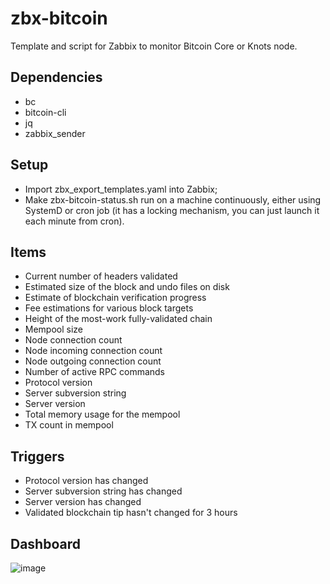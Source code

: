 # zbx-bitcoin

Template and script for Zabbix to monitor Bitcoin Core or Knots node.

## Dependencies

* bc
* bitcoin-cli
* jq
* zabbix_sender

## Setup

* Import zbx_export_templates.yaml into Zabbix;
* Make zbx-bitcoin-status.sh run on a machine continuously, either using SystemD or cron job (it has a locking mechanism, you can just launch it each minute from cron).

## Items

* Current number of headers validated
* Estimated size of the block and undo files on disk
* Estimate of blockchain verification progress
* Fee estimations for various block targets
* Height of the most-work fully-validated chain
* Mempool size
* Node connection count
* Node incoming connection count
* Node outgoing connection count
* Number of active RPC commands
* Protocol version
* Server subversion string
* Server version
* Total memory usage for the mempool
* TX count in mempool

## Triggers

* Protocol version has changed
* Server subversion string has changed
* Server version has changed
* Validated blockchain tip hasn't changed for 3 hours

## Dashboard

![image](https://user-images.githubusercontent.com/4500994/229270913-573e89da-7624-4aba-914d-f505beb3b758.png)

